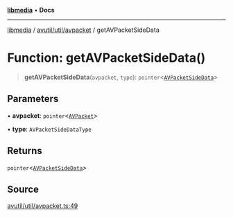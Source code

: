 [**libmedia**](../../../../README.md) • **Docs**

***

[libmedia](../../../../README.md) / [avutil/util/avpacket](../README.md) / getAVPacketSideData

# Function: getAVPacketSideData()

> **getAVPacketSideData**(`avpacket`, `type`): `pointer`\<[`AVPacketSideData`](../../../struct/avpacket/classes/AVPacketSideData.md)\>

## Parameters

• **avpacket**: `pointer`\<[`AVPacket`](../../../struct/avpacket/classes/AVPacket.md)\>

• **type**: `AVPacketSideDataType`

## Returns

`pointer`\<[`AVPacketSideData`](../../../struct/avpacket/classes/AVPacketSideData.md)\>

## Source

[avutil/util/avpacket.ts:49](https://github.com/zhaohappy/libmedia/blob/b4bb608d2b1c00d036d73fc8d222b1a97be53694/src/avutil/util/avpacket.ts#L49)
